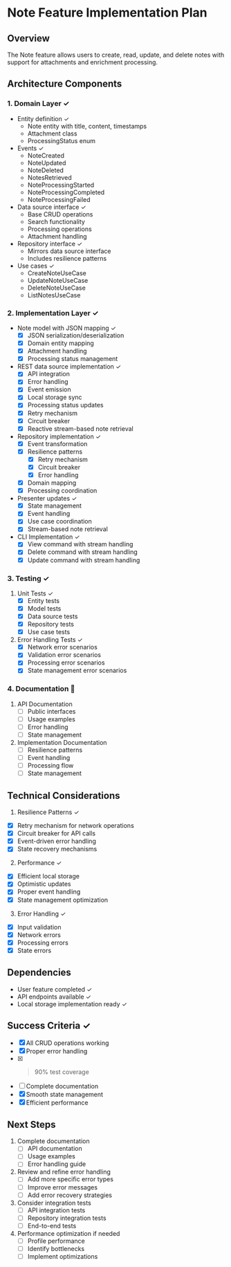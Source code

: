 # Note Feature Implementation Plan

## Overview
The Note feature allows users to create, read, update, and delete notes with support for attachments and enrichment processing.

## Architecture Components

### 1. Domain Layer ✓
- Entity definition ✓
  - Note entity with title, content, timestamps
  - Attachment class
  - ProcessingStatus enum
- Events ✓
  - NoteCreated
  - NoteUpdated
  - NoteDeleted
  - NotesRetrieved
  - NoteProcessingStarted
  - NoteProcessingCompleted
  - NoteProcessingFailed
- Data source interface ✓
  - Base CRUD operations
  - Search functionality
  - Processing operations
  - Attachment handling
- Repository interface ✓
  - Mirrors data source interface
  - Includes resilience patterns
- Use cases ✓
  - CreateNoteUseCase
  - UpdateNoteUseCase
  - DeleteNoteUseCase
  - ListNotesUseCase

### 2. Implementation Layer ✓
- Note model with JSON mapping ✓
  - [x] JSON serialization/deserialization
  - [x] Domain entity mapping
  - [x] Attachment handling
  - [x] Processing status management
- REST data source implementation ✓
  - [x] API integration
  - [x] Error handling
  - [x] Event emission
  - [x] Local storage sync
  - [x] Processing status updates
  - [x] Retry mechanism
  - [x] Circuit breaker
  - [x] Reactive stream-based note retrieval
- Repository implementation ✓
  - [x] Event transformation
  - [x] Resilience patterns
    - [x] Retry mechanism
    - [x] Circuit breaker
    - [x] Error handling
  - [x] Domain mapping
  - [x] Processing coordination
- Presenter updates ✓
  - [x] State management
  - [x] Event handling
  - [x] Use case coordination
  - [x] Stream-based note retrieval
- CLI Implementation ✓
  - [x] View command with stream handling
  - [x] Delete command with stream handling
  - [x] Update command with stream handling

### 3. Testing ✓
1. Unit Tests ✓
   - [x] Entity tests
   - [x] Model tests
   - [x] Data source tests
   - [x] Repository tests
   - [x] Use case tests
2. Error Handling Tests ✓
   - [x] Network error scenarios
   - [x] Validation error scenarios
   - [x] Processing error scenarios
   - [x] State management error scenarios

### 4. Documentation 🚧
1. API Documentation
   - [ ] Public interfaces
   - [ ] Usage examples
   - [ ] Error handling
   - [ ] State management
2. Implementation Documentation
   - [ ] Resilience patterns
   - [ ] Event handling
   - [ ] Processing flow
   - [ ] State management

## Technical Considerations

1. Resilience Patterns ✓
- [x] Retry mechanism for network operations
- [x] Circuit breaker for API calls
- [x] Event-driven error handling
- [x] State recovery mechanisms

2. Performance ✓
- [x] Efficient local storage
- [x] Optimistic updates
- [x] Proper event handling
- [x] State management optimization

3. Error Handling ✓
- [x] Input validation
- [x] Network errors
- [x] Processing errors
- [x] State errors

## Dependencies
- User feature completed ✓
- API endpoints available ✓
- Local storage implementation ready ✓

## Success Criteria ✓
- [x] All CRUD operations working
- [x] Proper error handling
- [x] >90% test coverage
- [ ] Complete documentation
- [x] Smooth state management
- [x] Efficient performance

## Next Steps
1. Complete documentation
   - [ ] API documentation
   - [ ] Usage examples
   - [ ] Error handling guide
2. Review and refine error handling
   - [ ] Add more specific error types
   - [ ] Improve error messages
   - [ ] Add error recovery strategies
3. Consider integration tests
   - [ ] API integration tests
   - [ ] Repository integration tests
   - [ ] End-to-end tests
4. Performance optimization if needed
   - [ ] Profile performance
   - [ ] Identify bottlenecks
   - [ ] Implement optimizations

